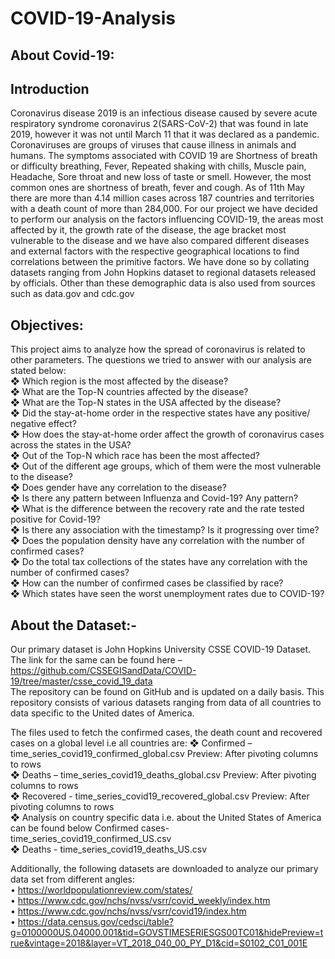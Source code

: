 # COVID-19-Analysis
## About Covid-19:
## Introduction
Coronavirus disease 2019 is an infectious disease caused by severe acute respiratory syndrome coronavirus 2(SARS-CoV-2) that was found in late 2019, however it was not until March 11 that it was declared as a pandemic. Coronaviruses are groups of viruses that cause illness in animals and humans. The symptoms associated with COVID 19 are Shortness of breath or difficulty breathing, Fever, Repeated shaking with chills, Muscle pain, Headache, Sore throat and new loss of taste or smell. However, the most common ones are shortness of breath, fever and cough. As of 11th May there are more than 4.14 million cases across 187 countries and territories with a death count of more than 284,000.
For our project we have decided to perform our analysis on the factors influencing COVID-19, the areas most affected by it, the growth rate of the disease, the age bracket most vulnerable to the disease and we have also compared different diseases and external factors with the respective geographical locations to find correlations between the primitive factors. We have done so by collating datasets ranging from John Hopkins dataset to regional datasets released by officials. Other than these demographic data is also used from sources such as data.gov and cdc.gov
## Objectives:
This project aims to analyze how the spread of coronavirus is related to other parameters.
The questions we tried to answer with our analysis are stated below:</br>
❖ Which region is the most affected by the disease?</br>
❖ What are the Top-N countries affected by the disease?</br>
❖ What are the Top-N states in the USA affected by the disease?</br>
❖ Did the stay-at-home order in the respective states have any positive/ negative effect?</br>
❖ How does the stay-at-home order affect the growth of coronavirus cases across the states in the
 USA?</br>
❖ Out of the Top-N which race has been the most affected?</br>
❖ Out of the different age groups, which of them were the most vulnerable to the disease?</br>
❖ Does gender have any correlation to the disease?</br>
❖ Is there any pattern between Influenza and Covid-19? Any pattern?</br>
❖ What is the difference between the recovery rate and the rate tested positive for Covid-19?</br>
❖ Is there any association with the timestamp? Is it progressing over time?</br>
❖ Does the population density have any correlation with the number of confirmed cases?</br>
❖ Do the total tax collections of the states have any correlation with the number of confirmed cases?</br>
❖ How can the number of confirmed cases be classified by race?</br>
❖ Which states have seen the worst unemployment rates due to COVID-19?</br>
## About the Dataset:-
Our primary dataset is John Hopkins University CSSE COVID-19 Dataset. The link for the same can be found here –
https://github.com/CSSEGISandData/COVID-19/tree/master/csse_covid_19_data </br>
The repository can be found on GitHub and is updated on a daily basis. This repository consists of various
 datasets ranging from data of all countries to data specific to the United dates of America. </br>

The files used to fetch the confirmed cases, the death count and recovered cases on a global level i.e all countries are:
❖ Confirmed – time_series_covid19_confirmed_global.csv Preview: After pivoting columns to rows </br> 
❖ Deaths – time_series_covid19_deaths_global.csv Preview: After pivoting columns to rows </br>
❖ Recovered - time_series_covid19_recovered_global.csv Preview: After pivoting columns to rows </br>
❖ Analysis on country specific data i.e. about the United States of America can be found below Confirmed cases- time_series_covid19_confirmed_US.csv </br>
❖ Deaths - time_series_covid19_deaths_US.csv </br>
      
Additionally, the following datasets are downloaded to analyze our primary data set from different angles:</br>
• https://worldpopulationreview.com/states/</br>
• https://www.cdc.gov/nchs/nvss/vsrr/covid_weekly/index.htm</br>
• https://www.cdc.gov/nchs/nvss/vsrr/covid19/index.htm </br>
• https://data.census.gov/cedsci/table?g=0100000US.04000.001&tid=GOVSTIMESERIESGS00TC01&hidePreview=true&vintage=2018&layer=VT_2018_040_00_PY_D1&cid=S0102_C01_001E
